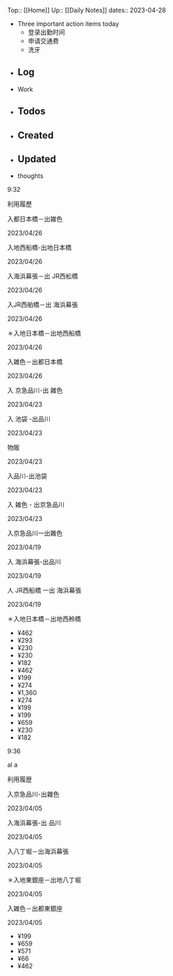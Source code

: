 Top:: [[Home]]
Up:: [[Daily Notes]]
dates:: 2023-04-28

- Three important action items today
	- 登录出勤时间
	- 申请交通费
	- 洗牙
- Log
	- 
- Work
- Todos
	- 
- Created
	- 
- Updated
	- 
- thoughts 

9:32

利用履歷

入都日本橋－出雑色

2023/04/26

入地西船橋-出地日本橋

2023/04/26

入海浜幕張－出 JR西舩橋

2023/04/26

入JR西舶橋－出 海浜幕張

2023/04/26

＊入地日本橋－出地西船橋

2023/04/26

入雑色－出都日本橋

2023/04/26

入 京急品川-出 雑色

2023/04/23

入 池袋 -出品川

2023/04/23

物販

2023/04/23

入品川-出池袋

2023/04/23

入 雑色 - 出京急品川

2023/04/23

入京急品川一出雜色

2023/04/19

入 海浜幕張-出品川

2023/04/19

人 JR西船橋 一出 海浜幕張

2023/04/19

＊入地日本橋－出地西舲橋

-   ﻿¥462
-   ﻿¥293
-   ﻿¥230
-   ﻿¥230
-   ﻿¥182
-   ﻿¥462
-   ﻿¥199
-   ﻿¥274
-   ﻿¥1,360
-   ﻿¥274
-   ﻿¥199
-   ﻿¥199
-   ﻿¥659
-   ﻿¥230
-   ﻿¥182

9:36

al a

利用履歴

入京急品川-出雜色

2023/04/05

入海浜幕張-出 品川

2023/04/05

入八丁堀－出海浜幕張

2023/04/05

＊入地東銀座－出地八丁堀

2023/04/05

入雑色－出都東銀座

2023/04/05

-   ﻿¥199
-   ﻿¥659
-   ﻿¥571
-   ﻿¥66
-   ﻿¥462